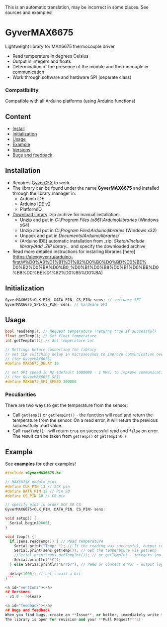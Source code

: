 This is an automatic translation, may be incorrect in some places. See sources and examples!

# GyverMAX6675
Lightweight library for MAX6675 thermocouple driver
- Read temperature in degrees Celsius
- Output in integers and floats
- Determination of the presence of the module and thermocouple in communication
- Work through software and hardware SPI (separate class)

### Compatibility
Compatible with all Arduino platforms (using Arduino functions)

## Content
- [Install](#install)
- [Initialization](#init)
- [Usage](#usage)
- [Example](#example)
- [Versions](#versions)
- [Bugs and feedback](#feedback)

<a id="install"></a>
## Installation
- Requires [GyverGFX](https://github.com/GyverLibs/GyverGFX) to work
- The library can be found under the name **GyverMAX6675** and installed through the library manager in:
    - Arduino IDE
    - Arduino IDE v2
    - PlatformIO
- [Download library](https://github.com/GyverLibs/GyverMAX6675/archive/refs/heads/main.zip) .zip archive for manual installation:
    - Unzip and put in *C:\Program Files (x86)\Arduino\libraries* (Windows x64)
    - Unzip and put in *C:\Program Files\Arduino\libraries* (Windows x32)
    - Unpack and put in *Documents/Arduino/libraries/*
    - (Arduino IDE) automatic installation from .zip: *Sketch/Include library/Add .ZIP library…* and specify the downloaded archive
- Read more detailed instructions for installing libraries [here] (https://alexgyver.ru/arduino-first/#%D0%A3%D1%81%D1%82%D0%B0%D0%BD%D0%BE% D0%B2%D0%BA%D0%B0_%D0%B1%D0%B8%D0%B1%D0%BB%D0%B8%D0%BE%D1%82%D0%B5%D0%BA)

<a id="init"></a>
## Initialization
```cpp
GyverMAX6675<CLK_PIN, DATA_PIN, CS_PIN> sens; // software SPI
GyverMAX6675_SPI<CS_PIN> sens; // hardware SPI
```

<a id="usage"></a>
## Usage
```cpp
bool readTemp(); // Request temperature (returns true if successful)
float getTemp(); // Get float temperature
int getTempInt(); // Get temperature int

// Settings before connecting the library
// set CLK switching delay in microseconds to improve communication over long wires
// (for GyverMAX6675)
#define MAX6675_DELAY 10

// set SPI speed in Hz (default 1000000 - 1 MHz) to improve communication over long wires
// (for GyverMAX6675_SPI)
#define MAX6675_SPI_SPEED 300000
```

### Peculiarities
There are two ways to get the temperature from the sensor:
- Call `getTemp()` or `getTempInt()` - the function will read and return the temperature from the sensor. On a read error, it will return the previous successfully read value.
- Call `readTemp()` - will return `true` on successful read and `false` on error. The result can be taken from `getTemp()` or `getTempInt()`.

<a id="example"></a>
## Example
See **examples** for other examples!
```cpp
#include <GyverMAX6675.h>

// MAX6675K module pins
#define CLK_PIN 13 // SCK pin
#define DATA_PIN 12 // Pin SO
#define CS_PIN 10 // CS pin

// specify pins in order SCK SO CS
GyverMAX6675<CLK_PIN, DATA_PIN, CS_PIN> sens;

void setup() {
  Serial.begin(9600);
}

void loop() {
  if (sens.readTemp()) { // Read temperature
    Serial.print("Temp: "); // If the reading was successful, output to Serial
    Serial.print(sens.getTemp()); // Get the temperature via getTemp
    //Serial.print(sens.getTempInt()); // or getTempInt - integers (no floats)
    Serial.println("*C");
  } else Serial.println("Error"); // read or connect error - output log
  
  delay(1000); // Let's wait a bit
}```

<a id="versions"></a>
## Versions
- v1.0 - release

<a id="feedback"></a>
## Bugs and feedback
When you find bugs, create an **Issue**, or better, immediately write to the mail [alex@alexgyver.ru](mailto:alex@alexgyver.ru)
The library is open for revision and your **Pull Request**'s!